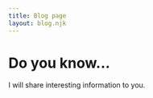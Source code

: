 ```yaml
---
title: Blog page
layout: blog.njk
---
```


# Do you know...

I will share interesting information to you.